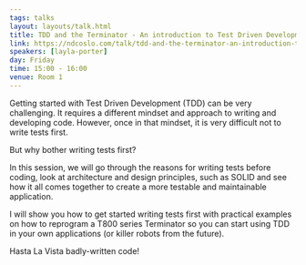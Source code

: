 ```yaml
---
tags: talks
layout: layouts/talk.html
title: TDD and the Terminator - An introduction to Test Driven Development
link: https://ndcoslo.com/talk/tdd-and-the-terminator-an-introduction-to-test-driven-development/
speakers: [layla-porter]
day: Friday
time: 15:00 - 16:00
venue: Room 1
---
```

Getting started with Test Driven Development (TDD) can be very challenging. It requires a different mindset and approach to writing and developing code. However, once in that mindset, it is very difficult not to write tests first.

But why bother writing tests first?

In this session, we will go through the reasons for writing tests before coding, look at architecture and design principles, such as SOLID and see how it all comes together to create a more testable and maintainable application.

I will show you how to get started writing tests first with practical examples on how to reprogram a T800 series Terminator so you can start using TDD in your own applications (or killer robots from the future).

Hasta La Vista badly-written code!